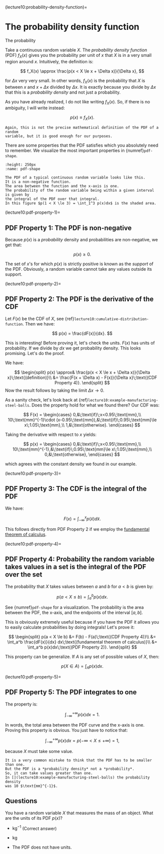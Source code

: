 (lecture10:probability-density-function)=
# The probability density function

The probability

Take a continuous random variable $X$.
The *probability density function* (PDF) $f_X(x)$ gives you the probability
per unit of $x$ that $X$ is in a very small region around $x$.
Intuitively, the definition is:

$$
f_X(x) \approx \frac{p(x < X \le x + \Delta x)}{\Delta x},
$$

for $\Delta x$ very very small.
In other words, $f_X(x)$ is the probability that $X$ is between $x$ and
$x + \Delta x$ divided by $\Delta x$.
It is exactly because you divide by $\Delta x$ that this is a
*probability density* and not just a probability.

As you have already realized, I do not like writing $f_X(x)$.
So, if there is no ambiguity, I will write instead:

$$
p(x) \equiv f_X(x).
$$

```{note}
Again, this is not the precise mathematical definition of the PDF of a random
variable, but it is good enough for our purposes.
```

There are some properties that the PDF satisfies which you absolutely need to
remember.
We visualize the most important properties in {numref}`pdf-shape`.

```{figure} pdf.png
:height: 250px
:name: pdf-shape

The PDF of a typical continuous random variable looks like this.
It is a non-negative function.
The area between the function and the x-axis is one.
The probability of the random variable being within a given interval is given by
the integral of the PDF over that integral.
In this figure $p(1 < X \le 3) = \int_1^3 p(x)dx$ is the shaded area.
```

(lecture10:pdf-property-1)=
## PDF Property 1: The PDF is non-negative

Because $p(x)$ is a *probability* density and probabilities are non-negative,
we get that:

$$
p(x) \ge 0.
$$

The set of $x$'s for which $p(x)$ is strictly positive is
known as the *support* of the PDF.
Obviously, a random variable cannot take any values outside its support.

(lecture10:pdf-property-2)=
## PDF Property 2: The PDF is the derivative of the CDF

Let $F(x)$ be the CDF of $X$, see
{ref}`lecture10:cumulative-distribution-function`.
Then we have:

$$
p(x) = \frac{dF(x)}{dx}.
$$

This is interesting!
Before proving it, let's check the units.
$F(x)$ has units of probability.
If we divide by $dx$ we get probability density.
This looks promising.
Let's do the proof.

We have:

$$
\begin{split}
p(x) \approx& \frac{p(x < X \le x + \Delta x)}{\Delta x}\;\text{(definition)}\\
&= \frac{F(x + \Delta x) - F(x)}{\Delta x}\;\text{(CDF Property 4)}.
\end{split}
$$
Now the result follows by taking the limit $\Delta x\rightarrow 0$.

As a sanity check, let's look back at {ref}`lecture10:example-manufacturing-steel-balls`.
Does the property hold for what we found there?
Our CDF was:

$$
F(x) = \begin{cases}
0,&\;\text{if}\;x<0.95\;\text{mm},\\
10\;\text{mm}^{-1}\cdot (x-0.95\;\text{mm}),&\;\text{if}\;0.95\;\text{mm}\le x\;1.05\;\text{mm},\\
1,&\;\text{otherwise}.
\end{cases}
$$

Taking the derivative with respect to $x$ yields:

$$
p(x) = \begin{cases}
0,&\;\text{if}\;x<0.95\;\text{mm},\\
10\;\text{mm}^{-1},&\;\text{if}\;0.95\;\text{mm}\le x\;1.05\;\text{mm},\\
0,&\;\text{otherwise},
\end{cases}
$$

which agrees with the constant density we found in our example.

(lecture10:pdf-property-3)=
## PDF Property 3: The CDF is the integral of the PDF

We have:

$$
F(x) = \int_{-\infty}^x p(\tilde{x})d\tilde{x}.
$$

This follows directly from PDF Property 2 if we employ the [fundamental
theorem of calculus](https://en.wikipedia.org/wiki/Fundamental_theorem_of_calculus).

(lecture10:pdf-property-4)=
## PDF Property 4: Probability the random variable takes values in a set is the integral of the PDF over the set

The probability that $X$ takes values between $a$ and $b$ for $a<b$ is given by:

$$
p(a < X \le b) = \int_a^b p(x) dx.
$$

See {numref}`pdf-shape` for a visualization. The probability is the area between the
PDF, the x-axis, and the endpoints of the interval $[a, b]$.

This is obviously extremely useful because if you have the PDF it allows you
to easily calculate probabilities by doing integrals!
Let's prove it:

$$
\begin{split}
p(a < X \le b) &= F(b) - F(a)\;\text{(CDF Property 4)}\\
&= \int_a^b \frac{dF(x)}{dx} dx\;\text{(fundamental theorem of calculus)}\\
&= \int_a^b p(x)dx\;\text{(PDF Property 2)}.
\end{split}
$$

This property can be generalize.
If $A$ is any set of possible values of $X$, then:

$$
p(X\in A) = \int_A p(x)dx.
$$


(lecture10:pdf-property-5)=
## PDF Property 5: The PDF integrates to one

The property is:

$$
\int_{-\infty}^{+\infty}p(x) dx = 1.
$$

In words, the total area between the PDF curve and the x-axis is one.
Proving this property is obvious.
You just have to notice that:

$$
\int_{-\infty}^{+\infty}p(x) dx = p(-\infty < X \le + \infty) = 1,
$$

because $X$ must take some value.

```{note}
It is a very common mistake to think that the PDF has to be smaller than one.
But the PDF is a *probability density* not a *probability*.
So, it can take values greater than one.
In [](lecture10:example-manufacturing-steel-balls) the probability density
was 10 $\text{mm}^{-1}$.
```

## Questions
You have a random variable $X$ that measures the mass of an object.
What are the units of its PDF $p(x)$?

+ $\text{kg}^{-1}$ (Correct answer)

+ $\text{kg}$

+ The PDF does not have units.
